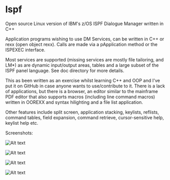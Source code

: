 # lspf
Open source Linux version of IBM's z/OS ISPF Dialogue Manager written in C++

Application programs wishing to use DM Services, can be written in C++ or rexx (open object rexx).  Calls are made via a pApplication method or the ISPEXEC interface.

Most services are supported (missing services are mostly file tailoring, and LM*) as are dynamic input/output areas, tables and a large subset of the ISPF panel language.  See doc directory for more details.

This as been written as an exercise whilst learning C++ and OOP and I've put it on GitHub in case anyone wants to use/contribute to it.  There is a lack of applications, but there is a browser, an editor similar to the mainframe PDF editor that also supports macros (including line command macros) written in OOREXX and syntax hilighting and a file list application.

Other features include split screen, application stacking, keylists, reflists, command tables, field expansion, command retrieve, cursor-sensitive help, keylist help etc.

Screenshots:

![Alt text](https://user-images.githubusercontent.com/15121632/32369290-942fdd3e-c080-11e7-908b-379ff2acdaef.png)

![Alt text](https://user-images.githubusercontent.com/15121632/32378901-d889eb50-c0a3-11e7-83fe-3ee00460cd1a.png)

![Alt text](https://user-images.githubusercontent.com/15121632/32369287-920be2d2-c080-11e7-936e-69664450d4aa.png)

![Alt text](https://user-images.githubusercontent.com/15121632/32369293-966305f4-c080-11e7-977c-269c76c0dec6.png)

